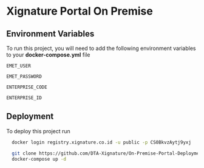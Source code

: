 # Xignature Portal On Premise

## Environment Variables

To run this project, you will need to add the following environment variables to your **docker-compose.yml** file

`EMET_USER`

`EMET_PASSWORD`

`ENTERPRISE_CODE`

`ENTERPRISE_ID`

## Deployment

To deploy this project run

```bash
  docker login registry.xignature.co.id -u public -p CS0BkvzAytj9yxj
```

```bash
  git clone https://github.com/DTA-Xignature/On-Premise-Portal-Deployment.git
  docker-compose up -d
```
